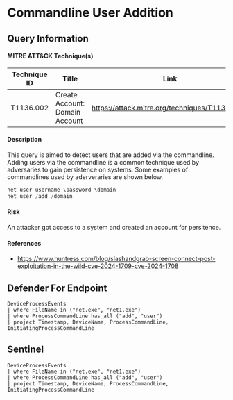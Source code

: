 # Commandline User Addition

## Query Information

#### MITRE ATT&CK Technique(s)

| Technique ID | Title    | Link    |
| ---  | --- | --- |
| T1136.002 | Create Account: Domain Account | https://attack.mitre.org/techniques/T1136/002/ |

#### Description
This query is aimed to detect users that are added via the commandline. Adding users via the commandline is a common technique used by adversaries to gain persistence on systems. Some examples of commandlines used by aderveraries are shown below.

```PowerShell
net user username \password \domain
net user /add /domain
```
#### Risk
An attacker got access to a system and created an account for persitence.

#### References
- https://www.huntress.com/blog/slashandgrab-screen-connect-post-exploitation-in-the-wild-cve-2024-1709-cve-2024-1708

## Defender For Endpoint
```KQL
DeviceProcessEvents
| where FileName in ("net.exe", "net1.exe")
| where ProcessCommandLine has_all ("add", "user") 
| project Timestamp, DeviceName, ProcessCommandLine, InitiatingProcessCommandLine
```
## Sentinel
```KQL
DeviceProcessEvents
| where FileName in ("net.exe", "net1.exe")
| where ProcessCommandLine has_all ("add", "user") 
| project Timestamp, DeviceName, ProcessCommandLine, InitiatingProcessCommandLine
```